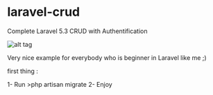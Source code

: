 # laravel-crud
Complete Laravel 5.3 CRUD with Authentification

![alt tag](https://github.com/halimus/laravel-crud/blob/master/public/images/mpd2.jpg)


Very nice example for everybody who is beginner in Laravel like me ;)

first thing :

1- Run >php artisan migrate
2- Enjoy
